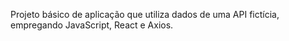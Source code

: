 Projeto básico de aplicação que utiliza dados de uma API fictícia, empregando JavaScript, React e Axios.
